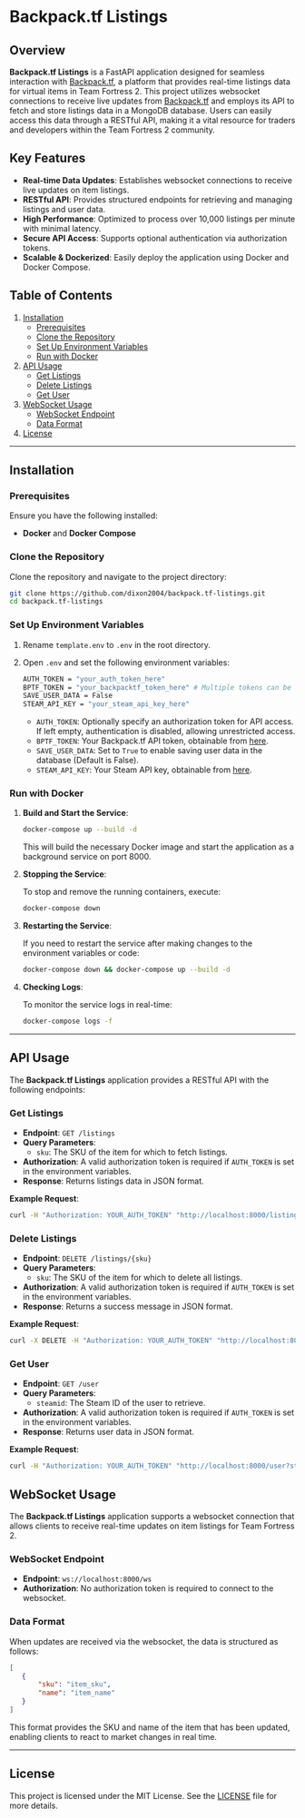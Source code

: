 # Backpack.tf Listings

## Overview 

**Backpack.tf Listings** is a FastAPI application designed for seamless interaction with [Backpack.tf](https://backpack.tf), a platform that provides real-time listings data for virtual items in Team Fortress 2. This project utilizes websocket connections to receive live updates from [Backpack.tf](https://backpack.tf) and employs its API to fetch and store listings data in a MongoDB database. Users can easily access this data through a RESTful API, making it a vital resource for traders and developers within the Team Fortress 2 community.

## Key Features

- **Real-time Data Updates**: Establishes websocket connections to receive live updates on item listings.
- **RESTful API**: Provides structured endpoints for retrieving and managing listings and user data.
- **High Performance**: Optimized to process over 10,000 listings per minute with minimal latency.
- **Secure API Access**: Supports optional authentication via authorization tokens.
- **Scalable & Dockerized**: Easily deploy the application using Docker and Docker Compose.

## Table of Contents

1. [Installation](#installation)
   - [Prerequisites](#prerequisites)  
   - [Clone the Repository](#clone-the-repository)
   - [Set Up Environment Variables](#set-up-environment-variables)
   - [Run with Docker](#run-with-docker)
2. [API Usage](#api-usage)
   - [Get Listings](#get-listings)
   - [Delete Listings](#delete-listings)
   - [Get User](#get-user)
3. [WebSocket Usage](#websocket-usage)
   - [WebSocket Endpoint](#websocket-endpoint)
   - [Data Format](#data-format)
4. [License](#license)

---

## Installation

### Prerequisites

Ensure you have the following installed:

- **Docker** and **Docker Compose**

### Clone the Repository

Clone the repository and navigate to the project directory:

```bash
git clone https://github.com/dixon2004/backpack.tf-listings.git
cd backpack.tf-listings
```

### Set Up Environment Variables

1. Rename `template.env` to `.env` in the root directory.

2. Open `.env` and set the following environment variables:
    
    ```bash
    AUTH_TOKEN = "your_auth_token_here"
    BPTF_TOKEN = "your_backpacktf_token_here" # Multiple tokens can be separated by commas
    SAVE_USER_DATA = False
    STEAM_API_KEY = "your_steam_api_key_here"
    ```

    - `AUTH_TOKEN`: Optionally specify an authorization token for API access. If left empty, authentication is disabled, allowing unrestricted access.
    - `BPTF_TOKEN`: Your Backpack.tf API token, obtainable from [here](https://backpack.tf/connections).
    - `SAVE_USER_DATA`: Set to `True` to enable saving user data in the database (Default is False). 
    - `STEAM_API_KEY`: Your Steam API key, obtainable from [here](https://steamcommunity.com/dev/apikey).

### Run with Docker

1. **Build and Start the Service**:

    ```bash
    docker-compose up --build -d
    ```
    This will build the necessary Docker image and start the application as a background service on port 8000.

2. **Stopping the Service**:

    To stop and remove the running containers, execute:
    ```bash
    docker-compose down
    ```

3. **Restarting the Service**:

    If you need to restart the service after making changes to the environment variables or code:
    ```bash
    docker-compose down && docker-compose up --build -d
    ```

4. **Checking Logs**:

    To monitor the service logs in real-time:
    ```bash
    docker-compose logs -f
    ```

---

## API Usage

The **Backpack.tf Listings** application provides a RESTful API with the following endpoints:

### Get Listings

- **Endpoint**: `GET /listings`
- **Query Parameters**:
  - `sku`: The SKU of the item for which to fetch listings.
- **Authorization**: A valid authorization token is required if `AUTH_TOKEN` is set in the environment variables.
- **Response**: Returns listings data in JSON format.

**Example Request**:
```bash
curl -H "Authorization: YOUR_AUTH_TOKEN" "http://localhost:8000/listings?sku=YOUR_SKU"
```

### Delete Listings

- **Endpoint**: `DELETE /listings/{sku}`
- **Query Parameters**:
  - `sku`: The SKU of the item for which to delete all listings.
- **Authorization**: A valid authorization token is required if `AUTH_TOKEN` is set in the environment variables.
- **Response**: Returns a success message in JSON format.

**Example Request**:
```bash
curl -X DELETE -H "Authorization: YOUR_AUTH_TOKEN" "http://localhost:8000/listings/YOUR_SKU"
```

### Get User

- **Endpoint**: `GET /user`
- **Query Parameters**:
  - `steamid`: The Steam ID of the user to retrieve.
- **Authorization**: A valid authorization token is required if `AUTH_TOKEN` is set in the environment variables.
- **Response**: Returns user data in JSON format.

**Example Request**:
```bash
curl -H "Authorization: YOUR_AUTH_TOKEN" "http://localhost:8000/user?steamid=STEAM_ID"
```

## WebSocket Usage

The **Backpack.tf Listings** application supports a websocket connection that allows clients to receive real-time updates on item listings for Team Fortress 2.

### WebSocket Endpoint

- **Endpoint**: `ws://localhost:8000/ws`
- **Authorization**: No authorization token is required to connect to the websocket.

### Data Format

When updates are received via the websocket, the data is structured as follows:

```json
[
   {
       "sku": "item_sku",
       "name": "item_name"
   }
]
```

This format provides the SKU and name of the item that has been updated, enabling clients to react to market changes in real time.

---

## License

This project is licensed under the MIT License. See the [LICENSE](LICENSE) file for more details.